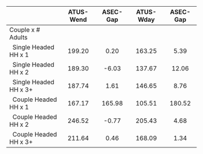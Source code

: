 
|                      |    ATUS-Wend |     ASEC-Gap |    ATUS-Wday |     ASEC-Gap |
| -------------------- | :----------: | :----------: | :----------: | :----------: |
| Couple x # Adults    |              |              |              |              |
| &nbsp;&nbsp;Single Headed HH x 1 |       199.20 |         0.20 |       163.25 |         5.39 |
| &nbsp;&nbsp;Single Headed HH x 2 |       189.30 |        -6.03 |       137.67 |        12.06 |
| &nbsp;&nbsp;Single Headed HH x 3+ |       187.74 |         1.61 |       146.65 |         8.76 |
| &nbsp;&nbsp;Couple Headed HH x 1 |       167.17 |       165.98 |       105.51 |       180.52 |
| &nbsp;&nbsp;Couple Headed HH x 2 |       246.52 |        -0.77 |       205.43 |         4.68 |
| &nbsp;&nbsp;Couple Headed HH x 3+ |       211.64 |         0.46 |       168.09 |         1.34 |

